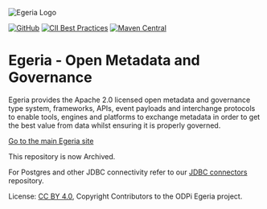 <!-- SPDX-License-Identifier: CC-BY-4.0 -->
<!-- Copyright Contributors to the ODPi Egeria project. -->

![Egeria Logo](https://raw.githubusercontent.com/odpi/egeria/main/assets/img/ODPi_Egeria_Logo_color.png)

[![GitHub](https://img.shields.io/github/license/odpi/egeria)](LICENSE)
[![CII Best Practices](https://bestpractices.coreinfrastructure.org/projects/3044/badge)](https://bestpractices.coreinfrastructure.org/projects/3044)
[![Maven Central](https://img.shields.io/maven-central/v/org.odpi.egeria/egeria-connector-postgres)](https://mvnrepository.com/artifact/org.odpi.egeria/egeria-connector-postgres)

# Egeria - Open Metadata and Governance
  
Egeria provides the Apache 2.0 licensed open metadata and governance 
type system, frameworks, APIs, event payloads and interchange protocols to enable tools,
engines and platforms to exchange metadata in order to get the best
value from data whilst ensuring it is properly governed. 

[Go to the main Egeria site](https://egeria-project.org)

This repository is now Archived. 

For Postgres and other JDBC connectivity refer to our [JDBC connectors](https://github.com/odpi/egeria-connector-jdbc) repository.


License: [CC BY 4.0](https://creativecommons.org/licenses/by/4.0/),
Copyright Contributors to the ODPi Egeria project.

